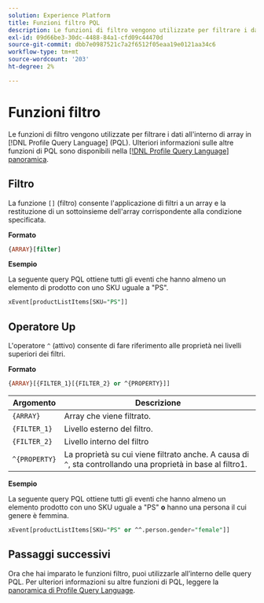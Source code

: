 ```yaml
---
solution: Experience Platform
title: Funzioni filtro PQL
description: Le funzioni di filtro vengono utilizzate per filtrare i dati all’interno di array in Profile Query Language (PQL).
exl-id: 09d66be3-30dc-4488-84a1-cfd09c44470d
source-git-commit: dbb7e0987521c7a2f6512f05eaa19e0121aa34c6
workflow-type: tm+mt
source-wordcount: '203'
ht-degree: 2%

---
```


# Funzioni filtro

Le funzioni di filtro vengono utilizzate per filtrare i dati all&#39;interno di array in [!DNL Profile Query Language] (PQL). Ulteriori informazioni sulle altre funzioni di PQL sono disponibili nella [[!DNL Profile Query Language] panoramica](./overview.md).

## Filtro

La funzione `[]` (filtro) consente l&#39;applicazione di filtri a un array e la restituzione di un sottoinsieme dell&#39;array corrispondente alla condizione specificata.

**Formato**

```sql
{ARRAY}[filter]
```

**Esempio**

La seguente query PQL ottiene tutti gli eventi che hanno almeno un elemento di prodotto con uno SKU uguale a &quot;PS&quot;.

```sql
xEvent[productListItems[SKU="PS"]]
```

## Operatore Up

L&#39;operatore `^` (attivo) consente di fare riferimento alle proprietà nei livelli superiori dei filtri.

**Formato**

```sql
{ARRAY}[{FILTER_1}[{FILTER_2} or ^{PROPERTY}]]
```

| Argomento | Descrizione |
| -------- | ----------- |
| `{ARRAY}` | Array che viene filtrato. |
| `{FILTER_1}` | Livello esterno del filtro. |
| `{FILTER_2}` | Livello interno del filtro |
| `^{PROPERTY}` | La proprietà su cui viene filtrato anche. A causa di `^`, sta controllando una proprietà in base al filtro1. |

**Esempio**

La seguente query PQL ottiene tutti gli eventi che hanno almeno un elemento prodotto con uno SKU uguale a &quot;PS&quot; **o** hanno una persona il cui genere è femmina.

```sql
xEvent[productListItems[SKU="PS" or ^^.person.gender="female"]]
```

## Passaggi successivi

Ora che hai imparato le funzioni filtro, puoi utilizzarle all’interno delle query PQL. Per ulteriori informazioni su altre funzioni di PQL, leggere la [panoramica di Profile Query Language](./overview.md).
